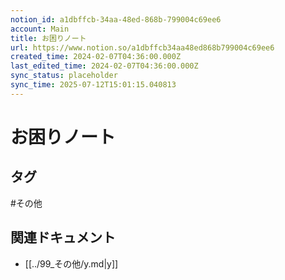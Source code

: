 ```yaml
---
notion_id: a1dbffcb-34aa-48ed-868b-799004c69ee6
account: Main
title: お困りノート
url: https://www.notion.so/a1dbffcb34aa48ed868b799004c69ee6
created_time: 2024-02-07T04:36:00.000Z
last_edited_time: 2024-02-07T04:36:00.000Z
sync_status: placeholder
sync_time: 2025-07-12T15:01:15.040813
---
```

# お困りノート


## タグ

#その他 

## 関連ドキュメント

- [[../99_その他/y.md|y]]
